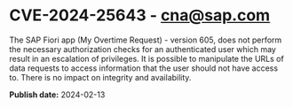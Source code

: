 # CVE-2024-25643 - cna@sap.com

The SAP Fiori app (My Overtime Request) - version 605, does not perform the necessary authorization checks for an authenticated user which may result in an escalation of privileges. It is possible to manipulate the URLs of data requests to access information that the user should not have access to. There is no impact on integrity and availability.

**Publish date:** 2024-02-13
